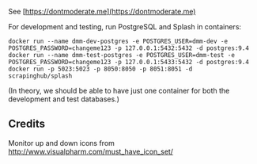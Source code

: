 See [https://dontmoderate.me](https://dontmoderate.me)

For development and testing, run PostgreSQL and Splash in containers:

    docker run --name dmm-dev-postgres -e POSTGRES_USER=dmm-dev -e POSTGRES_PASSWORD=changeme123 -p 127.0.0.1:5432:5432 -d postgres:9.4
    docker run --name dmm-test-postgres -e POSTGRES_USER=dmm-test -e POSTGRES_PASSWORD=changeme123 -p 127.0.0.1:5433:5432 -d postgres:9.4
    docker run -p 5023:5023 -p 8050:8050 -p 8051:8051 -d scrapinghub/splash

(In theory, we should be able to have just one container for both the development and test databases.)

## Credits
Monitor up and down icons from http://www.visualpharm.com/must_have_icon_set/